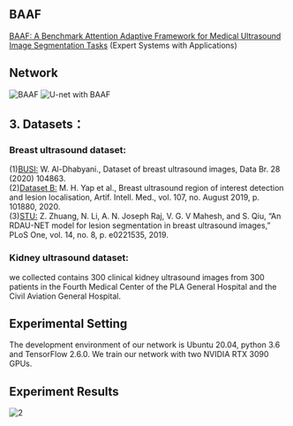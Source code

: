 ## BAAF

[BAAF: A Benchmark Attention Adaptive Framework for Medical Ultrasound Image Segmentation Tasks](https://doi.org/10.1016/j.eswa.2023.119939) (Expert Systems with Applications)


## Network
![BAAF](https://github.com/CGPxy/BAAF/assets/52651150/ca0eeba4-8960-441d-9f27-8b51e3ac0a36)
![U-net with BAAF](https://github.com/CGPxy/BAAF/assets/52651150/64b318d0-7708-473a-b4ba-1cb9d16eff96)



## 3. Datasets：
### Breast ultrasound dataset:
(1)[BUSI:](https://doi.org/10.1016/j.dib.2019.104863) W. Al-Dhabyani., Dataset of breast ultrasound images, Data Br. 28 (2020) 104863.  
(2)[Dataset B:](https://doi.org/10.1016/j.artmed.2020.101880) M. H. Yap et al., Breast ultrasound region of interest detection and lesion localisation, Artif. Intell. Med., vol. 107, no. August 2019, p. 101880, 2020.  
(3)[STU:](https://doi.org/10.1371/journal.pone.0221535) Z. Zhuang, N. Li, A. N. Joseph Raj, V. G. V Mahesh, and S. Qiu, “An RDAU-NET model for lesion segmentation in breast ultrasound images,” PLoS One, vol. 14, no. 8, p. e0221535, 2019.  
### Kidney ultrasound dataset:
   we collected contains 300 clinical kidney ultrasound images from 300 patients in the Fourth Medical Center of the PLA General Hospital and the Civil Aviation General Hospital.

## Experimental Setting
The development environment of our network is Ubuntu 20.04, python 3.6 and TensorFlow 2.6.0. We train our network with two NVIDIA RTX 3090 GPUs.


## Experiment Results

![2](https://user-images.githubusercontent.com/52651150/227098643-07f60237-2185-4106-a8ae-cbe8a7d909c6.png)
